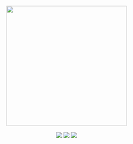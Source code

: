<div align = 'center'>
  <br/>
  <!-- <img src = 'https://github.com/yangchang-n/HoYoLab-box/assets/104478650/437f3344-11d1-461f-9525-4e31f4ac20f4' width = '405'> -->
  <!-- <img src = 'https://github.com/user-attachments/assets/cedcde01-861e-44d9-8fe0-1f90ac453bfa' width = '374'> -->
  <!-- <img src = 'https://github.com/user-attachments/assets/45ea518c-80bb-4a0a-8e7d-fe673c7c2075' width = '498' title = 'gif by potatoumbre/ptumbre'> -->
  <img src = 'https://github.com/user-attachments/assets/beec1748-a103-4543-bcca-263ff831c5d8' width = '324'>
  <br/>
  <br/>
  <a href="mailto:tomtomato@naver.com" target="_blank"><img src="https://img.shields.io/badge/email-03C75A?style=for-the-badge&logo=naver&logoColor=white"&link=mailto:tomtomato@naver.com></a>
  <a href="https://discordapp.com/users/285674950772260884" target="_blank"><img src="https://img.shields.io/badge/discord-5865F2?style=for-the-badge&logo=discord&logoColor=white"&link=https://discordapp.com/users/285674950772260884></a>
  <a href="https://steamcommunity.com/id/yangchang-n" target="_blank"><img src="https://img.shields.io/badge/steam-000000?style=for-the-badge&logo=steam&logoColor=white"&link=https://steamcommunity.com/id/yangchang-n></a>
</div>
